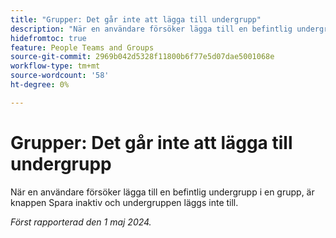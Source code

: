 ```yaml
---
title: "Grupper: Det går inte att lägga till undergrupp"
description: "När en användare försöker lägga till en befintlig undergrupp i en grupp är knappen Spara ineffektiv och undergruppen läggs inte till."
hidefromtoc: true
feature: People Teams and Groups
source-git-commit: 2969b042d5328f11800b6f77e5d07dae5001068e
workflow-type: tm+mt
source-wordcount: '58'
ht-degree: 0%

---
```



# Grupper: Det går inte att lägga till undergrupp

När en användare försöker lägga till en befintlig undergrupp i en grupp, är knappen Spara inaktiv och undergruppen läggs inte till.

_Först rapporterad den 1 maj 2024._
